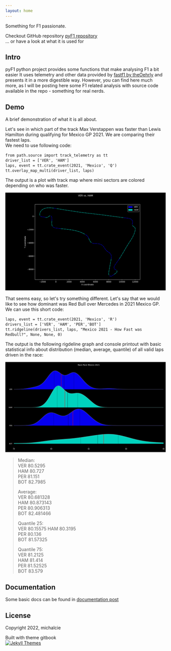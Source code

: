 ```yaml
---
layout: home
---
```


Something for F1 passionate. 

Checkout GitHub repository [ pyF1 repository](https://github.com/michalcie/pyF1)  
... or have a look at what it is used for <first post>

## Intro

pyF1 python project provides some functions that make analysing F1 a bit easier
It uses telemetry and other data provided by [fastf1 by theOehrly](https://theoehrly.github.io/Fast-F1/fastf1.html) and presents it
in a more digestible way. However, you can find here much more, as I will be posting
here some F1 related analysis with source code available in the repo - something for
real nerds. 


## Demo

A brief demonstration of what it is all about.

Let's see in which part of the track Max Verstappen was faster than Lewis Hamilton
during qualifying for Mexico GP 2021. We are comparing their fastest laps.  
We need to use following code:

```
from path.source import track_telemetry as tt
driver_list = ['VER', 'HAM']
laps, event = tt.crate_event(2021, 'Mexico', 'Q')
tt.overlay_map_multi(driver_list, laps)
```

The output is a plot with track map where mini sectors are colored depending
on who was faster.

![Map](Analysis/Mexico2021/Qual_Map_VERvsHAM.png)

That seems easy, so let's try something different.
Let's say that we would like to see how dominant was Red Bull over Mercedes in 2021 Mexico GP.
We can use this short code:
```
laps, event = tt.crate_event(2021, 'Mexico', 'R') 
drivers_list = ['VER', 'HAM', 'PER','BOT']
tt.ridgeline(drivers_list, laps, "Mexico 2021 - How Fast was Redbull?", None, None, 0)
```

The output is the following rigdeline  graph and console printout with basic statistical
info about distribution (median, average, quantile) of all valid laps driven in the race:

![Merc vs RedBull](Analysis/Mexico2021/Race_Pace_MERvsRBR.png)

> Median:  
VER    80.5295  
HAM    80.727  
PER    81.151  
BOT    82.7985  
>
> Average:  
VER    80.681328  
HAM    80.873143  
PER    80.906313  
BOT    82.481466  
>  
>Quantile 25:   
VER    80.15575
HAM    80.3195  
PER    80.136  
BOT    81.57325  
>
>Quantile 75:   
VER    81.2125  
HAM    81.414  
PER    81.52525  
BOT    83.579

## Documentation
Some basic docs can be found in [documentation post](https://michalcie.github.io/pyF1/pyf1/2022-01-02-Docs.html)  

## License

Copyright 2022, michalcie

Built with theme gitbook  
[![Jekyll Themes](https://img.shields.io/badge/featured%20on-JekyllThemes-red.svg)](https://jekyll-themes.com/jekyll-gitbook/)
